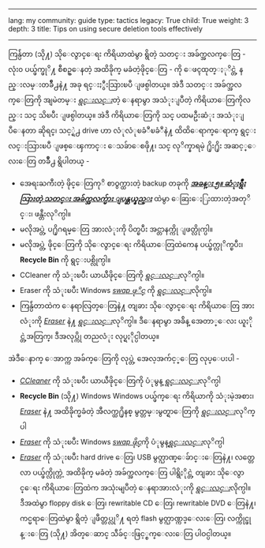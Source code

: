 

---

lang: my
community: guide
type: tactics
legacy: True
child: True
weight: 3
depth: 3
title: Tips on using secure deletion tools effectively

---

ကြန္ပ်ဴတာ (သို႔) သိုေလွာင္ေရး ကိရိယာထဲမွာ ရွိတဲ့ သတင္း အခ်က္အလက္ေတြ - လုံး၀ ပယ္ဖ်က္ဖုိ႔ စီစဥ္ေနတဲ့ အထိခိုက္ မခံတဲ့ဖိုင္ေတြ - ကို ေဖၚထုတ္ႏုိင္တဲ့ နည္းလမ္းတခ်ဳိ႕နဲ႔ အခု ရင္းႏွီးသြားၿပီ ျဖစ္ပါတယ္။ အဲဒီ သတင္း အခ်က္အလက္ေတြကို အျမဲတမ္း [*ရွင္းလင္း*](/my/glossary#Wiping)တဲ့ ေနရာမွာ အသံုးျပဳတဲ့ ကိရိယာေတြကိုလည္း သင္ သိၿပီး ျဖစ္ပါတယ္။ အဲဒီ ကိရိယာေတြကို သင္ ပထမဦးဆံုး အသံုးျပဳေနတာ ဆိုရင္၊ သင့္ရဲ႕ drive ဟာ လံုလံုၿခံဳၿခံဳနဲ႔ ထိထိေရာက္ေရာက္ ရွင္းလင္းသြားၿပီ ျဖစ္ေၾကာင္း ေသခ်ာေစဖို႔၊ သင္ လုိက္နာရမဲ့ ႐ိုး႐ိုး အဆင့္ေလးေတြ တခ်ဳိ႕ ရွိပါတယ္ -

- အေရးႀကီးတဲ့ ဖိုင္ေတြကုိ စာဝွက္ထားတဲ့ backup တခုကို [***အခန္း ၅။ ဆံုးရွဳံးသြားတဲ့ သတင္း အခ်က္အလက္မ်ား ျပန္ဆယ္နည္း***](/my/chapter-5) ထဲမွာ ေဆြးေႏြးထားတဲ့အတုိင္း၊ ဖန္တီးလုိက္ပါ။
- မလိုအပ္တဲ့ ပ႐ိုဂရမ္ေတြ အားလံုးကို ပိတ္ၿပီး အင္တာနက္ကို ျဖတ္လိုက္ပါ။
- မလိုအပ္တဲ့ ဖိုင္ေတြကို သိုေလွာင္ေရး ကိရိယာေတြထဲကေန ပယ္ဖ်က္လုိက္ၿပီး၊ **Recycle Bin** ကို ရွင္းပစ္လိုက္ပါ။
- CCleaner ကို သံုးၿပီး ယာယီဖိုင္ေတြကို [*ရွင္းလင္း*](/my/glossary#Wiping)လုိက္ပါ။
- Eraser ကို သံုးၿပီး Windows [*swap ဖုိင္*](/my/glossary#Swap_file) ကို [*ရွင္းလင္း*](/my/glossary#Wiping)လိုက္ပါ။
- ကြန္ပ်ဴတာထဲက ေနရာလြတ္ေတြနဲ႔ တျခား သိုေလွာင္ေရး ကိရိယာေတြ အားလံုးကို [*Eraser*](/my/glossary#Eraser) နဲ႔ [*ရွင္းလင္း*](/my/glossary#Wiping)လုိက္ပါ။ ဒီေနရာမွာ အခ်ိန္ အေတာ္ေလး ယူႏိုင္တဲ့အတြက္၊ ဒီအလုပ္ကို တညလံုး လုပ္ရႏိုင္ပါတယ္။

အဲဒီေနာက္ ေအာက္က အခ်က္ေတြကို လုပ္တဲ့ အေလ့အက်င့္ေတြ လုပ္ေပးပါ -

- [*CCleaner*](/my/glossary#CCleaner) ကို သံုးၿပီး ယာယီဖိုင္ေတြကို ပံုမွန္ [*ရွင္းလင္း*](/my/glossary#Wiping)လုိက္ပါ 
- **Recycle Bin** (သို႔) Windows Windows ပယ္ဖ်က္ေရး ကိရိယာကို သံုးမဲ့အစား၊ [*Eraser*](/my/glossary#Eraser) နဲ႔ အထိခိုက္မခံတဲ့ အီလက္ထ႐ိုနစ္ မွတ္တမ္းမွတ္ရာေတြကို [*ရွင္းလင္း*](/my/glossary#Wiping)လုိက္ပါ
- [*Eraser*](/my/glossary#Eraser) ကို သံုးၿပီး Windows [*swap ဖိုင္*](/my/glossary#Swap_file)ကို ပံုမွန္[*ရွင္းလင္း*](/my/glossary#Wiping)လုိက္ပါ
- [*Eraser*](/my/glossary#Eraser) ကို သံုးၿပီး hard drive ေတြ၊ USB မွတ္ဉာဏ္ေခ်ာင္းေတြနဲ႔၊ လတ္တေလာ ပယ္ဖ်က္လိုက္တဲ့ အထိခိုက္ မခံတဲ့ အခ်က္အလက္ေတြ ပါရွိႏိုင္တဲ့ တျခား သိုေလွာင္ေရး ကိရိယာေတြထဲက အသုံးမျပဳတဲ့ ေနရာအားလံုးကို [*ရွင္းလင္း*](/my/glossary#Wiping)လိုက္ပါ။ ဒီအထဲမွာ floppy disk ေတြ၊ rewritable CD ေတြ၊ rewritable DVD ေတြနဲ႔၊ ကင္မရာေတြထဲမွာ ရွိတဲ့ ျဖဳတ္တပ္လုိ႔ ရတဲ့ flash မွတ္ဉာဏ္ကဒ္ေလးေတြ၊ လက္ကိုင္ဖုန္းေတြ (သို႔) အိတ္ေဆာင္ သီခ်င္းဖြင့္စက္ေလးေတြ ပါဝင္ပါတယ္။


